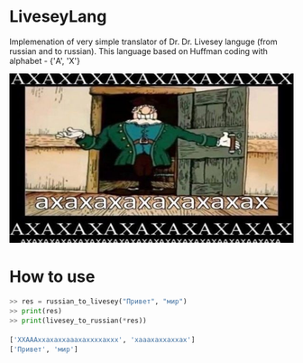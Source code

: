 # LiveseyLang
Implemenation of very simple translator of Dr. Dr. Livesey languge (from russian and to russian).
This language based on Huffman coding with alphabet - {'А', 'Х'}


![AXAXAXAX](https://github.com/goglom/LiveseyLang/blob/main/Livsey.jpg)

# How to use

```python
>> res = russian_to_livesey("Привет", "мир")
>> print(res)
>> print(livesey_to_russian(*res))

['ХХАААххахаххааахаххххаххх', 'хааахаххаххах']
['Привет', 'мир']
```

